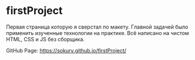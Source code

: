 # firstProject

Первая страница которую я сверстал по макету. Главной задачей было применить изученные технологии на практике.
Всё написано на чистом HTML, CSS и JS без сборщика.

GitHub Page: https://sokurv.github.io/firstProject/
